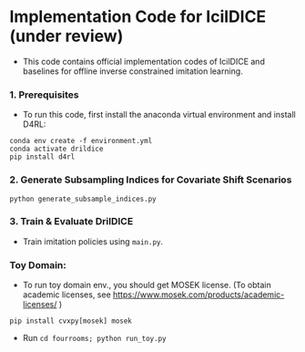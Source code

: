 # Implementation Code for IcilDICE (under review)

- This code contains official implementation codes of IcilDICE and baselines for offline inverse constrained imitation learning.

### 1. Prerequisites

- To run this code, first install the anaconda virtual environment and install D4RL:

```
conda env create -f environment.yml
conda activate drildice
pip install d4rl
```

### 2. Generate Subsampling Indices for Covariate Shift Scenarios
```
python generate_subsample_indices.py
```

### 3. Train & Evaluate DrilDICE
- Train imitation policies using `main.py`.

### Toy Domain:
- To run toy domain env., you should get MOSEK license. (To obtain academic licenses, see https://www.mosek.com/products/academic-licenses/ )
```
pip install cvxpy[mosek] mosek
```
- Run `cd fourrooms; python run_toy.py`
